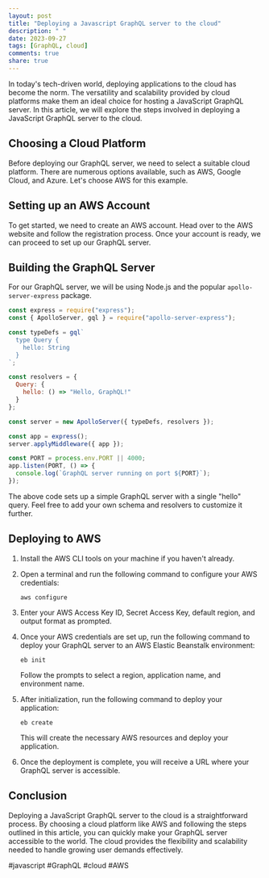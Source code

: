 ```yaml
---
layout: post
title: "Deploying a Javascript GraphQL server to the cloud"
description: " "
date: 2023-09-27
tags: [GraphQL, cloud]
comments: true
share: true
---
```


In today's tech-driven world, deploying applications to the cloud has become the norm. The versatility and scalability provided by cloud platforms make them an ideal choice for hosting a JavaScript GraphQL server. In this article, we will explore the steps involved in deploying a JavaScript GraphQL server to the cloud.

## Choosing a Cloud Platform

Before deploying our GraphQL server, we need to select a suitable cloud platform. There are numerous options available, such as AWS, Google Cloud, and Azure. Let's choose AWS for this example.

## Setting up an AWS Account

To get started, we need to create an AWS account. Head over to the AWS website and follow the registration process. Once your account is ready, we can proceed to set up our GraphQL server.

## Building the GraphQL Server

For our GraphQL server, we will be using Node.js and the popular `apollo-server-express` package.

```javascript
const express = require("express");
const { ApolloServer, gql } = require("apollo-server-express");

const typeDefs = gql`
  type Query {
    hello: String
  }
`;

const resolvers = {
  Query: {
    hello: () => "Hello, GraphQL!"
  }
};

const server = new ApolloServer({ typeDefs, resolvers });

const app = express();
server.applyMiddleware({ app });

const PORT = process.env.PORT || 4000;
app.listen(PORT, () => {
  console.log(`GraphQL server running on port ${PORT}`);
});
```

The above code sets up a simple GraphQL server with a single "hello" query. Feel free to add your own schema and resolvers to customize it further.

## Deploying to AWS

1. Install the AWS CLI tools on your machine if you haven't already.

2. Open a terminal and run the following command to configure your AWS credentials:

   ```shell
   aws configure
   ```

3. Enter your AWS Access Key ID, Secret Access Key, default region, and output format as prompted.

4. Once your AWS credentials are set up, run the following command to deploy your GraphQL server to an AWS Elastic Beanstalk environment:

   ```shell
   eb init
   ```

   Follow the prompts to select a region, application name, and environment name.

5. After initialization, run the following command to deploy your application:

   ```shell
   eb create
   ```

   This will create the necessary AWS resources and deploy your application.

6. Once the deployment is complete, you will receive a URL where your GraphQL server is accessible.

## Conclusion

Deploying a JavaScript GraphQL server to the cloud is a straightforward process. By choosing a cloud platform like AWS and following the steps outlined in this article, you can quickly make your GraphQL server accessible to the world. The cloud provides the flexibility and scalability needed to handle growing user demands effectively.

#javascript #GraphQL #cloud #AWS